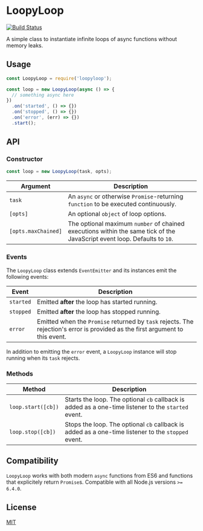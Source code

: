 
# LoopyLoop

[![Build Status](https://travis-ci.org/jacoscaz/node-loopyloop.svg?branch=master)](https://travis-ci.org/jacoscaz/node-loopyloop)

A simple class to instantiate infinite loops of async functions without memory leaks.

## Usage

```js
const LoopyLoop = require('loopyloop');

const loop = new LoopyLoop(async () => {
  // something async here
})
  .on('started', () => {})
  .on('stopped', () => {})
  .on('error', (err) => {})
  .start();
```

## API

### Constructor

```js
const loop = new LoopyLoop(task, opts);
```

| Argument            | Description                                                                                                              |
| ------------------- | ------------------------------------------------------------------------------------------------------------------------ |
| `task`              | An `async` or otherwise `Promise`-returning `function` to be executed continuously.                                      |
| `[opts]`            | An optional `object` of loop options.                                                                                    |
| `[opts.maxChained]` | The optional maximum `number` of chained executions within the same tick of the JavaScript event loop. Defaults to `10`. |

### Events

The `LoopyLoop` class extends `EventEmitter` and its instances emit the following events:

| Event      | Description                                                                                                                   |
| ---------- | ----------------------------------------------------------------------------------------------------------------------------- |
| `started`  | Emitted **after** the loop has started running.                                                                               |
| `stopped`  | Emitted **after** the loop has stopped running.                                                                               |
| `error`    | Emitted when the `Promise` returned by `task` rejects. The rejection's error is provided as the first argument to this event. |

In addition to emitting the `error` event, a `LoopyLoop` instance will stop running when its `task` rejects.

### Methods

| Method             | Description                                                                                                           |
| ------------------ | --------------------------------------------------------------------------------------------------------------------- |
| `loop.start([cb])` | Starts the loop. The optional `cb` callback is added as a one-time listener to the `started` event.                   |
| `loop.stop([cb])`  | Stops the loop. The optional `cb` callback is added as a one-time listener to the `stopped` event.                    |

## Compatibility

`LoopyLoop` works with both modern `async` functions from ES6 and functions that explicitely return `Promise`s. Compatible with all Node.js versions `>= 6.4.0`.

## License

[MIT](./LICENSE)
